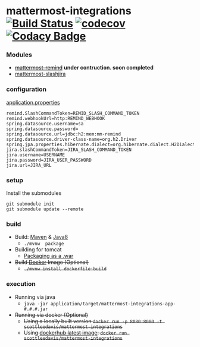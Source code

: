 # mattermost-integrations [![Build Status](https://travis-ci.org/scottleedavis/mattermost-integrations.svg?branch=master)](https://travis-ci.org/scottleedavis/mattermost-integrations) [![codecov](https://codecov.io/gh/scottleedavis/mattermost-integrations/branch/master/graph/badge.svg)](https://codecov.io/gh/scottleedavis/mattermost-integrations) [![Codacy Badge](https://api.codacy.com/project/badge/Grade/90f8ebf1d6fa4e469899a296ede1f467)](https://www.codacy.com/app/scottleedavis/mattermost-integrations?utm_source=github.com&amp;utm_medium=referral&amp;utm_content=scottleedavis/mattermost-integrations&amp;utm_campaign=Badge_Grade)
 

### Modules
* ~~[mattermost-remind](https://github.com/scottleedavis/mattermost-remind)~~ __under contruction.   soon completed__
* [mattermost-slashjira](https://github.com/scottleedavis/mattermost-slashjira)

### configuration
[application.properties](./application/src/resources/application.properites)
```aidl
remind.SlashCommandToken=REMID_SLASH_COMMAND_TOKEN
remind.webhookUrl=http:REMIND_WEBHOOK
spring.datasource.username=sa
spring.datasource.password=
spring.datasource.url=jdbc:h2:mem:mm-remind
spring.datasource.driver-class-name=org.h2.Driver
spring.jpa.properties.hibernate.dialect=org.hibernate.dialect.H2Dialect
jira.slashCommandToken=JIRA_SLASH_COMMAND_TOKEN
jira.username=USERNAME
jira.password=JIRA_USER_PASSWORD
jira.url=JIRA_URL
```

### setup

Install the submodules
```
git submodule init
git submodule update --remote
```

### build
* Build: [Maven](https://maven.apache.org/download.cgi) & [Java8](http://openjdk.java.net/install/)
  * `./mvnw  package`
* Building for tomcat
  * [Packaging as a .war](https://docs.spring.io/spring-boot/docs/current/reference/htmlsingle/#build-tool-plugins-maven-packaging)
* ~~Build [Docker](https://www.docker.com/) Image (Optional)~~
  * ~~`./mvnw install dockerfile:build`~~

### execution
* Running via java
  * `java -jar application/target/mattermost-integrations-app-#.#.#.jar`
* ~~Running via docker (Optional)~~
  * ~~Using a locally built version `docker run -p 8080:8080 -t scottleedavis/mattermost-integrations`~~
  * ~~Using [dockerhub latest image](https://hub.docker.com/r/scottleedavis/mattermost-integrations/): `docker run scottleedavis/mattermost-integrations`~~


